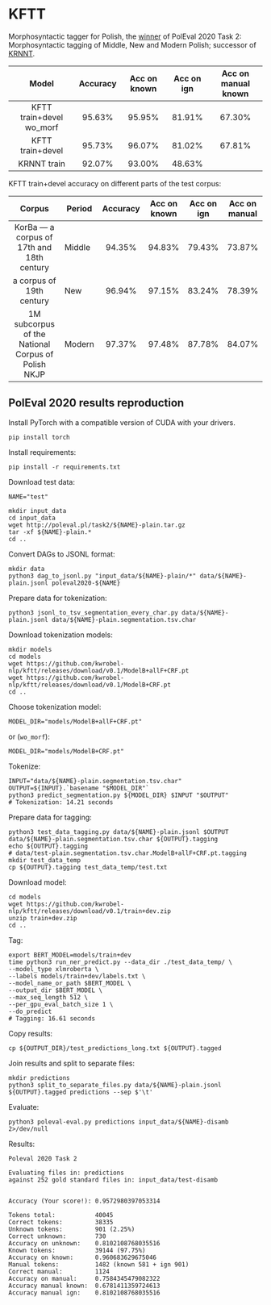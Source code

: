 # KFTT

Morphosyntactic tagger for Polish, the [winner](http://poleval.pl/results/) of PolEval 2020 Task 2: Morphosyntactic tagging of Middle, New and Modern Polish; successor of [KRNNT](https://github.com/kwrobel-nlp/krnnt).

|           Model          | Accuracy | Acc on known | Acc on ign | Acc on manual known |
|:------------------------:|:--------:|:------------:|:----------:|:-------------:|
| KFTT train+devel wo_morf |   95.63% |       95.95% |     81.91% |        67.30% |
| KFTT train+devel         |   95.73% |       96.07% |     81.02% |        67.81% |
| KRNNT train              |   92.07% |       93.00% |     48.63% |               |

KFTT train+devel accuracy on different parts of the test corpus:

|                        Corpus                      | Period | Accuracy | Acc on known | Acc on ign | Acc on manual |
|:--------------------------------------------------:|--------|:--------:|:------------:|:----------:|:-------------:|
| KorBa — a corpus of 17th and 18th century          | Middle | 94.35%   | 94.83%       | 79.43%     | 73.87%        |
| a corpus of 19th century                           | New    | 96.94%   | 97.15%       | 83.24%     | 78.39%        |
| 1M subcorpus of the National Corpus of Polish NKJP | Modern | 97.37%   | 97.48%       | 87.78%     | 84.07%        |

## PolEval 2020 results reproduction

Install PyTorch with a compatible version of CUDA with your drivers.
```commandline
pip install torch
```
Install requirements:
```commandline
pip install -r requirements.txt
```
Download test data:
```commandline
NAME="test"

mkdir input_data
cd input_data
wget http://poleval.pl/task2/${NAME}-plain.tar.gz
tar -xf ${NAME}-plain.*
cd ..
```
Convert DAGs to JSONL format:
```commandline
mkdir data
python3 dag_to_jsonl.py "input_data/${NAME}-plain/*" data/${NAME}-plain.jsonl poleval2020-${NAME}
```
Prepare data for tokenization:
```commandline
python3 jsonl_to_tsv_segmentation_every_char.py data/${NAME}-plain.jsonl data/${NAME}-plain.segmentation.tsv.char
```
Download tokenization models:
```commandline
mkdir models
cd models
wget https://github.com/kwrobel-nlp/kftt/releases/download/v0.1/ModelB+allF+CRF.pt
wget https://github.com/kwrobel-nlp/kftt/releases/download/v0.1/ModelB+CRF.pt
cd ..
```
Choose tokenization model:
```commandline
MODEL_DIR="models/ModelB+allF+CRF.pt"
```
or (`wo_morf`):
```commandline
MODEL_DIR="models/ModelB+CRF.pt"
```
Tokenize:
```commandline
INPUT="data/${NAME}-plain.segmentation.tsv.char"
OUTPUT=${INPUT}.`basename "$MODEL_DIR"`
python3 predict_segmentation.py ${MODEL_DIR} $INPUT "$OUTPUT"
# Tokenization: 14.21 seconds
```

Prepare data for tagging:
```commandline
python3 test_data_tagging.py data/${NAME}-plain.jsonl $OUTPUT data/${NAME}-plain.segmentation.tsv.char ${OUTPUT}.tagging
echo ${OUTPUT}.tagging
# data/test-plain.segmentation.tsv.char.ModelB+allF+CRF.pt.tagging
mkdir test_data_temp
cp ${OUTPUT}.tagging test_data_temp/test.txt
```

Download model:
```commandline
cd models
wget https://github.com/kwrobel-nlp/kftt/releases/download/v0.1/train+dev.zip
unzip train+dev.zip
cd ..
```

Tag:
```commandline
export BERT_MODEL=models/train+dev
time python3 run_ner_predict.py --data_dir ./test_data_temp/ \
--model_type xlmroberta \
--labels models/train+dev/labels.txt \
--model_name_or_path $BERT_MODEL \
--output_dir $BERT_MODEL \
--max_seq_length 512 \
--per_gpu_eval_batch_size 1 \
--do_predict
# Tagging: 16.61 seconds 
```

Copy results:
```commandline
cp ${OUTPUT_DIR}/test_predictions_long.txt ${OUTPUT}.tagged
```

Join results and split to separate files:
```commandline
mkdir predictions
python3 split_to_separate_files.py data/${NAME}-plain.jsonl ${OUTPUT}.tagged predictions --sep $'\t'
```
Evaluate:
```commandline
python3 poleval-eval.py predictions input_data/${NAME}-disamb 2>/dev/null
```
Results:
```
Poleval 2020 Task 2

Evaluating files in: predictions
against 252 gold standard files in: input_data/test-disamb


Accuracy (Your score!): 0.9572980397053314

Tokens total:           40045
Correct tokens:         38335
Unknown tokens:         901 (2.25%)
Correct unknown:        730
Accuracy on unknown:    0.8102108768035516
Known tokens:           39144 (97.75%)
Accuracy on known:      0.960683629675046
Manual tokens:          1482 (known 581 + ign 901)
Correct manual:         1124
Accuracy on manual:     0.7584345479082322
Accuracy manual known:  0.6781411359724613
Accuracy manual ign:    0.8102108768035516
```
